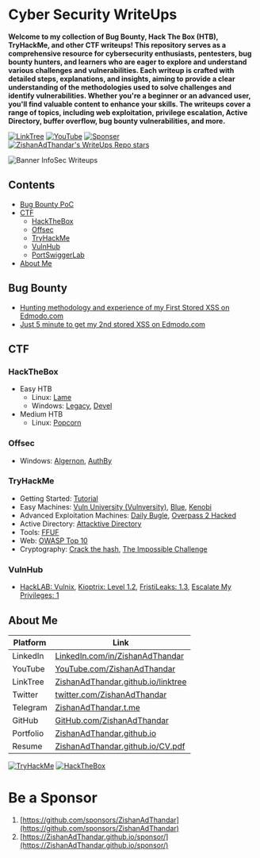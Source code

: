 # Cyber Security WriteUps

**Welcome to my collection of Bug Bounty, Hack The Box (HTB), TryHackMe, and other CTF writeups! This repository serves as a comprehensive resource for cybersecurity enthusiasts, pentesters, bug bounty hunters, and learners who are eager to explore and understand various challenges and vulnerabilities. Each writeup is crafted with detailed steps, explanations, and insights, aiming to provide a clear understanding of the methodologies used to solve challenges and identify vulnerabilities. Whether you're a beginner or an advanced user, you'll find valuable content to enhance your skills. The writeups cover a range of topics, including web exploitation, privilege escalation, Active Directory, buffer overflow, bug bounty vulnerabilities, and more.**

[![LinkTree](https://img.shields.io/badge/Link-Tree-bbd343)](https://zishanadthandar.github.io/linktree/)
[![YouTube](https://img.shields.io/youtube/channel/subscribers/UChgqXa2j7ZKkHX2Y76tSxoA)](https://youtube.com/@hackerstation)
[![Sponser](https://img.shields.io/github/sponsors/ZishanAdThandar)](https://github.com/sponsors/ZishanAdThandar)
[![ZishanAdThandar's WriteUps Repo stars](https://img.shields.io/github/stars/ZishanAdThandar/WriteUps)](https://github.com/ZishanAdThandar/WriteUps)

![Banner InfoSec Writeups](./banner.png)

## Contents

- [Bug Bounty PoC](#bug-bounty)
- [CTF](#ctf)
  - [HackTheBox](#hackthebox)
  - [Offsec](#offsec)
  - [TryHackMe](#tryhackme)
  - [VulnHub](#vulnhub)
  - [PortSwiggerLab](#portswiggerlab)
- [About Me](#about-me)

## Bug Bounty
- [Hunting methodology and experience of my First Stored XSS on Edmodo.com](/post/bugbounty/1.md)
- [Just 5 minute to get my 2nd stored XSS on Edmodo.com](/post/bugbounty/2.md)

## CTF

### HackTheBox
- Easy HTB
  - Linux: [Lame](./post/hackthebox/lame.md)
  - Windows: [Legacy](./post/hackthebox/legacy.md), [Devel](./post/hackthebox/devel.md)
- Medium HTB
  - Linux: [Popcorn](./post/hackthebox/popcorn.md)

### Offsec
- Windows: [Algernon](./post/offsec/algernon.md),  [AuthBy](./post/offsec/authby.md)

### TryHackMe
- Getting Started: [Tutorial](/post/tryhackme/tutorial.md)
- Easy Machines: [Vuln University (Vulnversity)](/post/tryhackme/vulnversity.md), [Blue](/post/tryhackme/blue.md), [Kenobi](/post/tryhackme/kenobi.md)
- Advanced Exploitation Machines: [Daily Bugle](/post/tryhackme/dailybugle.md), [Overpass 2 Hacked](/post/tryhackme/overpass2hacked.md) 
- Active Directory: [Attacktive Directory](/post/tryhackme/attacktivedirectory.md)
- Tools: [FFUF](/post/tryhackme/ffuf.md)
- Web: [OWASP Top 10](/post/tryhackme/owasptop10.md)
- Cryptography: [Crack the hash](/post/tryhackme/crackthehash.md), [The Impossible Challenge](/post/tryhackme/theimpossiblechallenge.md)

### VulnHub
- [HackLAB: Vulnix](/post/vulnhub/hacklab-vulnix.md), [Kioptrix: Level 1.2](/post/vulnhub/kioptrix12.md), [FristiLeaks: 1.3](/post/vulnhub/fristileaks13.md), [Escalate My Privileges: 1](/post/vulnhub/escalate-my-privileges-1.md)


## About Me

| Platform  | Link  |
|-----------|-------|
| LinkedIn  | [LinkedIn.com/in/ZishanAdThandar](https://www.linkedin.com/in/ZishanAdThandar) |
| YouTube   | [YouTube.com/ZishanAdThandar](https://youtube.com/ZishanAdThandar) |
| LinkTree  | [ZishanAdThandar.github.io/linktree](https://ZishanAdThandar.github.io/linktree) |
| Twitter   | [twitter.com/ZishanAdThandar](https://x.com/ZishanAdThandar) |
| Telegram  | [ZishanAdThandar.t.me](https://ZishanAdThandar.t.me) |
| GitHub    | [GitHub.com/ZishanAdThandar](https://github.com/ZishanAdThandar) |
| Portfolio | [ZishanAdThandar.github.io](https://ZishanAdThandar.github.io) |
| Resume    | [ZishanAdThandar.github.io/CV.pdf](https://ZishanAdThandar.github.io/CV.pdf) |


[![TryHackMe](https://tryhackme-badges.s3.amazonaws.com/ZishanAdThandar.png)](https://tryhackme.com/p/ZishanAdThandar)
[![HackTheBox](https://www.hackthebox.com/badge/image/4477)](https://app.hackthebox.com/profile/4477)

# Be a Sponsor  

1. [https://github.com/sponsors/ZishanAdThandar](https://github.com/sponsors/ZishanAdThandar)
2. [https://ZishanAdThandar.github.io/sponsor/](https://ZishanAdThandar.github.io/sponsor/)

<!--
1. BTC `bc1q0qhgw5pdys7qqw07rcsyudu5wmv6208nhp5xtn`
2. ETH `0x8cdc24eeb9d1bf46929b2106e3535e0d1953fe1b`
3. ~~USDT (TRC20) `TGW1c7hzyszQNhQHM3aGa1nEKDNuyPueNE`~~ [Invalid]
-->


